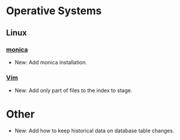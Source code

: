 # Operative Systems

## Linux

### [monica](monica.md)

* New: Add monica installation.

### [Vim](vim.md)

* New: Add only part of files to the index to stage.

# Other

* New: Add how to keep historical data on database table changes.
